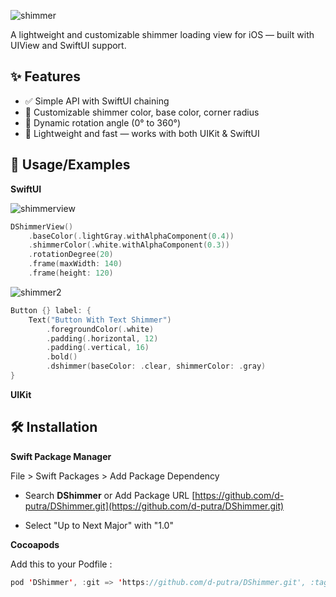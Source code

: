 
![shimmer](https://github.com/user-attachments/assets/428751f4-fe0b-45ef-acf9-75d1745034af)

A lightweight and customizable shimmer loading view for iOS — built with UIView and SwiftUI support.

## ✨ Features

- ✅ Simple API with SwiftUI chaining
- 🎨 Customizable shimmer color, base color, corner radius
- 🔁 Dynamic rotation angle (0° to 360°)
- 🧱 Lightweight and fast — works with both UIKit & SwiftUI
## 🚀 Usage/Examples

**SwiftUI**

![shimmerview](https://github.com/user-attachments/assets/fbf1beee-d16d-4cec-9111-ea774ae40c49)
```swift
DShimmerView()
    .baseColor(.lightGray.withAlphaComponent(0.4))
    .shimmerColor(.white.withAlphaComponent(0.3))
    .rotationDegree(20)
    .frame(maxWidth: 140)
    .frame(height: 120)
```

![shimmer2](https://github.com/user-attachments/assets/663fbd42-6af8-4439-8f16-0e83cdcae04c)
```swift
Button {} label: {
    Text("Button With Text Shimmer")
        .foregroundColor(.white)
        .padding(.horizontal, 12)
        .padding(.vertical, 16)
        .bold()
        .dshimmer(baseColor: .clear, shimmerColor: .gray)
}
```
**UIKit**

## 🛠️ Installation 

 **Swift Package Manager**
 
File > Swift Packages > Add Package Dependency
- Search **DShimmer** or Add Package URL [https://github.com/d-putra/DShimmer.git](https://github.com/d-putra/DShimmer.git)

- Select "Up to Next Major" with "1.0"

 **Cocoapods**

Add this to your Podfile :
```swift
pod 'DShimmer', :git => 'https://github.com/d-putra/DShimmer.git', :tag => '1.0'
```
